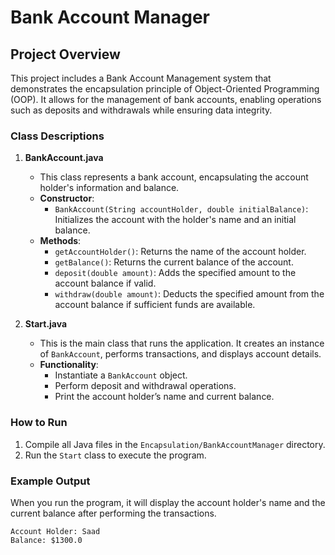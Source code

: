# Bank Account Manager

## Project Overview
This project includes a Bank Account Management system that demonstrates the encapsulation principle of Object-Oriented Programming (OOP). It allows for the management of bank accounts, enabling operations such as deposits and withdrawals while ensuring data integrity.

### Class Descriptions

1. **BankAccount.java**
   - This class represents a bank account, encapsulating the account holder's information and balance.
   - **Constructor**:
     - `BankAccount(String accountHolder, double initialBalance)`: Initializes the account with the holder's name and an initial balance.
   - **Methods**:
     - `getAccountHolder()`: Returns the name of the account holder.
     - `getBalance()`: Returns the current balance of the account.
     - `deposit(double amount)`: Adds the specified amount to the account balance if valid.
     - `withdraw(double amount)`: Deducts the specified amount from the account balance if sufficient funds are available.

2. **Start.java**
   - This is the main class that runs the application. It creates an instance of `BankAccount`, performs transactions, and displays account details.
   - **Functionality**:
     - Instantiate a `BankAccount` object.
     - Perform deposit and withdrawal operations.
     - Print the account holder’s name and current balance.

### How to Run
1. Compile all Java files in the `Encapsulation/BankAccountManager` directory.
2. Run the `Start` class to execute the program.

### Example Output
When you run the program, it will display the account holder's name and the current balance after performing the transactions.
``` 
Account Holder: Saad
Balance: $1300.0
```
